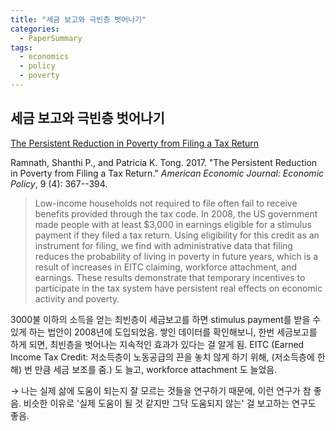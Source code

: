 ```yaml
---
title: "세금 보고와 극빈층 벗어나기"
categories:
  - PaperSummary
tags:
  - economics
  - policy
  - poverty
---
```


## 세금 보고와 극빈층 벗어나기

[The Persistent Reduction in Poverty from Filing a Tax Return](https://www.aeaweb.org/articles?id=10.1257/pol.20150486)

Ramnath, Shanthi P., and Patricia K. Tong. 2017. "The Persistent Reduction in Poverty from Filing a Tax Return." _American Economic Journal: Economic Policy_, 9 (4): 367--394.

> Low-income households not required to file often fail to receive benefits provided through the tax code. In 2008, the US government made people with at least $3,000 in earnings eligible for a stimulus payment if they filed a tax return. Using eligibility for this credit as an instrument for filing, we find with administrative data that filing reduces the probability of living in poverty in future years, which is a result of increases in EITC claiming, workforce attachment, and earnings. These results demonstrate that temporary incentives to participate in the tax system have persistent real effects on economic activity and poverty.

3000불 이하의 소득을 얻는 최빈층이 세금보고를 하면 stimulus payment를 받을 수 있게 하는 법안이 2008년에 도입되었음. 쌓인 데이터를 확인해보니, 한번 세금보고를 하게 되면, 최빈층을 벗어나는 지속적인 효과가 있다는 걸 알게 됨. EITC (Earned Income Tax Credit: 저소득층이 노동공급의 끈을 놓치 않게 하기 위해, (저소득층에 한해) 번 만큼 세금 보조를 줌.) 도 늘고, workforce attachment 도 늘었음.

&rarr; 나는 실제 삶에 도움이 되는지 잘 모르는 것들을 연구하기 때문에, 이런 연구가 참 좋음. 비슷한 이유로 '실제 도움이 될 것 같지만 그닥 도움되지 않는' 걸 보고하는 연구도 좋음.
